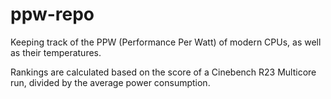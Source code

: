 # ppw-repo

Keeping track of the PPW (Performance Per Watt) of modern CPUs, as well as their temperatures.

Rankings are calculated based on the score of a Cinebench R23 Multicore run, divided by the average power consumption.
